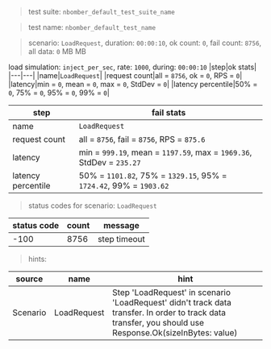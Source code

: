 > test suite: `nbomber_default_test_suite_name`

> test name: `nbomber_default_test_name`

> scenario: `LoadRequest`, duration: `00:00:10`, ok count: `0`, fail count: `8756`, all data: `0` MB MB

load simulation: `inject_per_sec`, rate: `1000`, during: `00:00:10`
|step|ok stats|
|---|---|
|name|`LoadRequest`|
|request count|all = `8756`, ok = `0`, RPS = `0`|
|latency|min = `0`, mean = `0`, max = `0`, StdDev = `0`|
|latency percentile|50% = `0`, 75% = `0`, 95% = `0`, 99% = `0`|

|step|fail stats|
|---|---|
|name|`LoadRequest`|
|request count|all = `8756`, fail = `8756`, RPS = `875.6`|
|latency|min = `999.19`, mean = `1197.59`, max = `1969.36`, StdDev = `235.27`|
|latency percentile|50% = `1101.82`, 75% = `1329.15`, 95% = `1724.42`, 99% = `1903.62`|
> status codes for scenario: `LoadRequest`

|status code|count|message|
|---|---|---|
|-100|8756|step timeout|

> hints:

|source|name|hint|
|---|---|---|
|Scenario|LoadRequest|Step 'LoadRequest' in scenario 'LoadRequest' didn't track data transfer. In order to track data transfer, you should use Response.Ok(sizeInBytes: value)|
